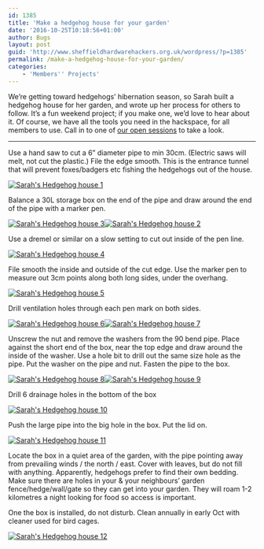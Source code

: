 ```yaml
---
id: 1385
title: 'Make a hedgehog house for your garden'
date: '2016-10-25T10:18:56+01:00'
author: Bugs
layout: post
guid: 'http://www.sheffieldhardwarehackers.org.uk/wordpress/?p=1385'
permalink: /make-a-hedgehog-house-for-your-garden/
categories:
    - 'Members'' Projects'
---
```


We’re getting toward hedgehogs’ hibernation season, so Sarah built a hedgehog house for her garden, and wrote up her process for others to follow. It’s a fun weekend project; if you make one, we’d love to hear about it. Of course, we have all the tools you need in the hackspace, for all members to use. Call in to one of [our open sessions](https://www.sheffieldhackspace.org.uk/wordpress/calendar/) to take a look.

- - - - - -

Use a hand saw to cut a 6” diameter pipe to min 30cm. (Electric saws will melt, not cut the plastic.) File the edge smooth. This is the entrance tunnel that will prevent foxes/badgers etc fishing the hedgehogs out of the house.

[![Sarah's Hedgehog house 1](https://www.sheffieldhackspace.org.uk/wordpress/wp-content/uploads/2016/10/1-300x189.jpg)](https://www.sheffieldhackspace.org.uk/wordpress/wp-content/uploads/2016/10/1.jpg)

Balance a 30L storage box on the end of the pipe and draw around the end of the pipe with a marker pen.

[![Sarah's Hedgehog house 3](https://www.sheffieldhackspace.org.uk/wordpress/wp-content/uploads/2016/10/3-150x150.jpg)](https://www.sheffieldhackspace.org.uk/wordpress/wp-content/uploads/2016/10/3.jpg)[![Sarah's Hedgehog house 2](https://www.sheffieldhackspace.org.uk/wordpress/wp-content/uploads/2016/10/2-150x150.jpg)](https://www.sheffieldhackspace.org.uk/wordpress/wp-content/uploads/2016/10/2.jpg)

Use a dremel or similar on a slow setting to cut out inside of the pen line.

[![Sarah's Hedgehog house 4](https://www.sheffieldhackspace.org.uk/wordpress/wp-content/uploads/2016/10/4-300x140.jpg)](https://www.sheffieldhackspace.org.uk/wordpress/wp-content/uploads/2016/10/4.jpg)

File smooth the inside and outside of the cut edge. Use the marker pen to measure out 3cm points along both long sides, under the overhang.

[![Sarah's Hedgehog house 5](https://www.sheffieldhackspace.org.uk/wordpress/wp-content/uploads/2016/10/5-300x225.jpg)](https://www.sheffieldhackspace.org.uk/wordpress/wp-content/uploads/2016/10/5.jpg)

Drill ventilation holes through each pen mark on both sides.

[![Sarah's Hedgehog house 6](https://www.sheffieldhackspace.org.uk/wordpress/wp-content/uploads/2016/10/6-150x150.jpg)](https://www.sheffieldhackspace.org.uk/wordpress/wp-content/uploads/2016/10/6.jpg)[![Sarah's Hedgehog house 7](https://www.sheffieldhackspace.org.uk/wordpress/wp-content/uploads/2016/10/7-150x150.jpg)](https://www.sheffieldhackspace.org.uk/wordpress/wp-content/uploads/2016/10/7.jpg)

Unscrew the nut and remove the washers from the 90 bend pipe. Place against the short end of the box, near the top edge and draw around the inside of the washer. Use a hole bit to drill out the same size hole as the pipe. Put the washer on the pipe and nut. Fasten the pipe to the box.

[![Sarah's Hedgehog house 8](https://www.sheffieldhackspace.org.uk/wordpress/wp-content/uploads/2016/10/8-150x150.jpg)](https://www.sheffieldhackspace.org.uk/wordpress/wp-content/uploads/2016/10/8.jpg)[![Sarah's Hedgehog house 9](https://www.sheffieldhackspace.org.uk/wordpress/wp-content/uploads/2016/10/9-150x150.jpg)](https://www.sheffieldhackspace.org.uk/wordpress/wp-content/uploads/2016/10/9.jpg)

Drill 6 drainage holes in the bottom of the box

[![Sarah's Hedgehog house 10](https://www.sheffieldhackspace.org.uk/wordpress/wp-content/uploads/2016/10/10-300x262.jpg)](https://www.sheffieldhackspace.org.uk/wordpress/wp-content/uploads/2016/10/10.jpg)

Push the large pipe into the big hole in the box. Put the lid on.

[![Sarah's Hedgehog house 11](https://www.sheffieldhackspace.org.uk/wordpress/wp-content/uploads/2016/10/11-300x225.jpg)](https://www.sheffieldhackspace.org.uk/wordpress/wp-content/uploads/2016/10/11.jpg)

Locate the box in a quiet area of the garden, with the pipe pointing away from prevailing winds / the north / east. Cover with leaves, but do not fill with anything. Apparently, hedgehogs prefer to find their own bedding. Make sure there are holes in your &amp; your neighbours’ garden fence/hedge/wall/gate so they can get into your garden. They will roam 1-2 kilometres a night looking for food so access is important.

One the box is installed, do not disturb. Clean annually in early Oct with cleaner used for bird cages.

[![Sarah's Hedgehog house 12](https://www.sheffieldhackspace.org.uk/wordpress/wp-content/uploads/2016/10/12-300x225.jpg)](https://www.sheffieldhackspace.org.uk/wordpress/wp-content/uploads/2016/10/12.jpg)